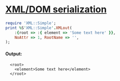 [1]: http://rosettacode.org/wiki/XML/DOM_serialization

# [XML/DOM serialization][1]

```ruby
require 'XML::Simple';
print %S'XML::Simple'.XMLout(
    :{root => :{ element => 'Some text here' }},
    NoAttr => 1, RootName => '',
);
```

#### Output:
```
  <root>
    <element>Some text here</element>
  </root>
```